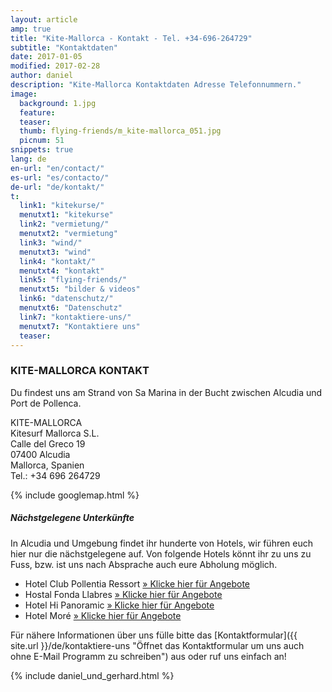 ```yaml
---
layout: article
amp: true
title: "Kite-Mallorca - Kontakt - Tel. +34-696-264729"
subtitle: "Kontaktdaten"
date: 2017-01-05
modified: 2017-02-28
author: daniel
description: "Kite-Mallorca Kontaktdaten Adresse Telefonnummern."
image:
  background: 1.jpg
  feature:
  teaser:
  thumb: flying-friends/m_kite-mallorca_051.jpg
  picnum: 51
snippets: true
lang: de
en-url: "en/contact/"
es-url: "es/contacto/"
de-url: "de/kontakt/"
t:
  link1: "kitekurse/"
  menutxt1: "kitekurse"
  link2: "vermietung/"
  menutxt2: "vermietung"
  link3: "wind/"
  menutxt3: "wind"
  link4: "kontakt/"
  menutxt4: "kontakt"
  link5: "flying-friends/"
  menutxt5: "bilder & videos"
  link6: "datenschutz/"
  menutxt6: "Datenschutz"
  link7: "kontaktiere-uns/"
  menutxt7: "Kontaktiere uns"
  teaser:
---
```


### KITE-MALLORCA KONTAKT

Du findest uns am Strand von Sa Marina in der Bucht zwischen Alcudia und Port de Pollenca.

KITE-MALLORCA  
Kitesurf Mallorca S.L.  
Calle del Greco 19  
07400 Alcudia  
Mallorca, Spanien  
Tel.: +34 696 264729  

{% include googlemap.html %}

##### Nächstgelegene Unterkünfte

In Alcudia und Umgebung findet ihr hunderte von Hotels, wir führen euch hier nur die nächstgelegene auf.
Von folgende Hotels könnt ihr zu uns zu Fuss, bzw. ist uns nach Absprache auch eure Abholung möglich.

- Hotel Club Pollentia Ressort <a href="https://www.clubpollentia.com/?lang=de" rel="nofollow" title="www.clubpollentia.com">» Klicke hier für Angebote</a>
- Hostal Fonda Llabres <a href="http://www.fondallabres.com/d_alcudia.htm" rel="nofollow" title="www.fondallabres.com">» Klicke hier für Angebote</a>
- Hotel Hi Panoramic <a href="http://www.hihotels.net/de/hotels/7-smartline-panoramic" rel="nofollow" title="www.hihotels.net">» Klicke hier für Angebote</a>
- Hotel Moré <a href="http://www.hotelmore.com/de/hotel-more-alcudia" rel="nofollow" title="www.hotelmore.com">» Klicke hier für Angebote</a>

Für nähere Informationen über uns fülle bitte das [Kontaktformular]({{ site.url }}/de/kontaktiere-uns "Öffnet das Kontaktformular um uns auch ohne E-Mail Programm zu schreiben") aus oder ruf uns einfach an!

{% include daniel_und_gerhard.html %}

